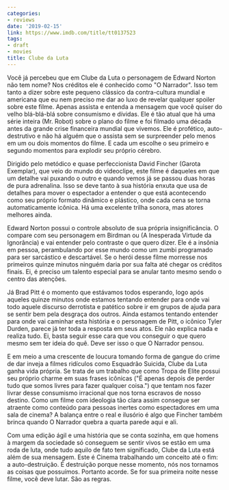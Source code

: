 ```yaml
---
categories:
- reviews
date: '2019-02-15'
link: https://www.imdb.com/title/tt0137523
tags:
- draft
- movies
title: Clube da Luta
---
```


Você já percebeu que em Clube da Luta o personagem de Edward Norton não tem nome? Nos créditos ele é conhecido como "O Narrador". Isso tem tanto a dizer sobre este pequeno clássico da contra-cultura mundial e americana que eu nem preciso me dar ao luxo de revelar qualquer spoiler sobre este filme. Apenas assista e entenda a mensagem que você quiser do velho blá-blá-blá sobre consumismo e dívidas. Ele é tão atual que há uma série inteira (Mr. Robot) sobre o plano do filme e foi filmado uma década antes da grande crise financeira mundial que vivemos. Ele é profético, auto-destrutivo e não há alguém que o assista sem se surpreender pelo menos em um ou dois momentos do filme. E cada um escolhe o seu primeiro e segundo momentos para explodir seu próprio cérebro.

Dirigido pelo metódico e quase perfeccionista David Fincher (Garota Exemplar), que veio do mundo do videoclipe, este filme é daqueles em que um detalhe vai puxando o outro e quando vemos já se passou duas horas de pura adrenalina. Isso se deve tanto à sua história enxuta que usa de detalhes para mover o espectador a entender o que está acontecendo como seu próprio formato dinâmico e plástico, onde cada cena se torna automaticamente icônica. Há uma excelente trilha sonora, mas atores melhores ainda.

Edward Norton possui o controle absoluto de sua própria insignificância. O compare com seu personagem em Birdman ou (A Inesperada Virtude da Ignorância) e vai entender pelo contraste o que quero dizer. Ele é a insônia em pessoa, perambulando por esse mundo como um zumbi programado para ser sarcástico e descartável. Se o herói desse filme morresse nos primeiros quinze minutos ninguém daria por sua falta até chegar os créditos finais. Ei, é preciso um talento especial para se anular tanto mesmo sendo o centro das atenções.

Já Brad Pitt é o momento que estávamos todos esperando, logo após aqueles quinze minutos onde estamos tentando entender para onde vai todo aquele discurso derrotista e patético sobre ir em grupos de ajuda para se sentir bem pela desgraça dos outros. Ainda estamos tentando entender para onde vai caminhar esta história e o personagem de Pitt, o icônico Tyler Durden, parece já ter toda a resposta em seus atos. Ele não explica nada e realiza tudo. Ei, basta seguir esse cara que vou conseguir o que quero mesmo sem ter ideia do quê. Deve ser isso o que O Narrador pensou.

E em meio a uma crescente de loucura tomando forma de gangue do crime de dar inveja a filmes ridículos como Esquadrão Suicida, Clube da Luta ganha vida própria. Se trata de um trabalho que como Tropa de Elite possui seu próprio charme em suas frases icônicas ("É apenas depois de perder tudo que somos livres para fazer qualquer coisa.") que tentam nos fazer livrar desse consumismo irracional que nos torna escravos de nosso destino. Como um filme com ideologia tão clara assim consegue ser atraente como conteúdo para pessoas inertes como espectadores em uma sala de cinema? A balança entre o real e ilusório é algo que Fincher também brinca quando O Narrador quebra a quarta parede aqui e ali.

Com uma edição ágil e uma história que se conta sozinha, em que homens à margem da sociedade só conseguem se sentir vivos se estão em uma roda de luta, onde tudo aquilo de fato tem significado, Clube da Luta está além de sua mensagem. Este é Cinema trabalhando um conceito até o fim: a auto-destruição. É destruição porque nesse momento, nós nos tornamos as coisas que possuímos. Portanto acorde. Se for sua primeira noite nesse filme, você deve lutar. São as regras.